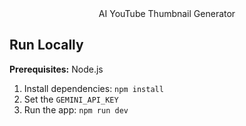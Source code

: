 <div align="center">
AI YouTube Thumbnail Generator
</div>

## Run Locally

**Prerequisites:**  Node.js

1. Install dependencies:
   `npm install`
2. Set the `GEMINI_API_KEY`
3. Run the app:
   `npm run dev`
